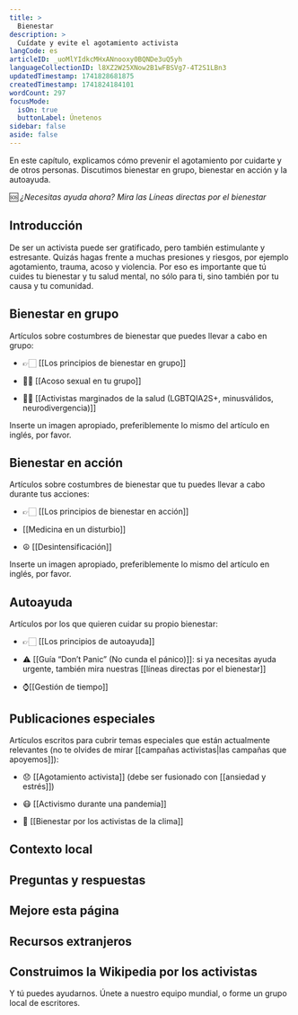 ```yaml
---
title: >
  Bienestar
description: >
  Cuídate y evite el agotamiento activista
langCode: es
articleID: _uoMlYIdkcMHxANnooxy0BQNDe3uQ5yh
languageCollectionID: l8XZ2W25XNow2B1wFBSVg7-4T2S1LBn3
updatedTimestamp: 1741828681875
createdTimestamp: 1741824184101
wordCount: 297
focusMode: 
  isOn: true
  buttonLabel: Únetenos
sidebar: false
aside: false
---
```


En este capítulo, explicamos cómo prevenir el agotamiento por cuidarte y de otros personas. Discutimos bienestar en grupo, bienestar en acción y la autoayuda.

🆘 _¿Necesitas ayuda ahora? Mira las Líneas directas por el bienestar_

## Introducción

De ser un activista puede ser gratificado, pero también estimulante y estresante. Quizás hagas frente a muchas presiones y riesgos, por ejemplo agotamiento, trauma, acoso y violencia. Por eso es importante que tú cuides tu bienestar y tu salud mental, no sólo para ti, sino también por tu causa y tu comunidad.

<action-button buttonlink="¿Por qué es el bienestar importante?"></action-button>

## Bienestar en grupo

Artículos sobre costumbres de bienestar que puedes llevar a cabo en grupo:

-   👉🏻 \[\[Los principios de bienestar en grupo\]\]
    
-   ✋🏼 \[\[Acoso sexual en tu grupo\]\]
    
-   🏳️‍🌈 \[\[Activistas marginados de la salud (LGBTQIA2S+, minusválidos, neurodivergencia)\]\]
    

Inserte un imagen apropiado, preferiblemente lo mismo del artículo en inglés, por favor.

## Bienestar en acción

Artículos sobre costumbres de bienestar que tu puedes llevar a cabo durante tus acciones:

-   👉🏻 \[\[Los principios de bienestar en acción\]\]
    
-   \[\[Medicina en un disturbio\]\]
    
-   ☮️ \[\[Desintensificación\]\]
    

Inserte un imagen apropiado, preferiblemente lo mismo del artículo en inglés, por favor.

## Autoayuda

Artículos por los que quieren cuidar su propio bienestar:

-   👉🏻 \[\[Los principios de autoayuda\]\]
    
-   ⚠️ \[\[Guía “Don’t Panic” (No cunda el pánico)\]\]: si ya necesitas ayuda urgente, también mira nuestras \[\[líneas directas por el bienestar\]\]
    
-   ⌚️\[\[Gestión de tiempo\]\]
    

## Publicaciones especiales

Artículos escritos para cubrir temas especiales que están actualmente relevantes (no te olvides de mirar \[\[campañas activistas|las campañas que apoyemos\]\]):

-   😞 \[\[Agotamiento activista\]\] (debe ser fusionado con \[\[ansiedad y estrés\]\])
    
-   😷 \[\[Activismo durante una pandemia\]\]
    
-   💚 \[\[Bienestar por los activistas de la clima\]\]
    

## Contexto local

## Preguntas y respuestas

## Mejore esta página

## Recursos extranjeros

<action-custom buttonlink="activisthandbook.org/join" buttonlabel="Únetenos"><h2>Construimos la Wikipedia por los activistas</h2><p>Y tú puedes ayudarnos. Únete a nuestro equipo mundial, o forme un grupo local de escritores.</p></action-custom>